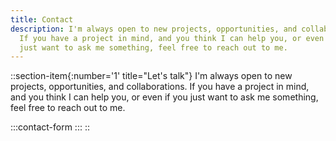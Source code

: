 ```yaml
---
title: Contact
description: I'm always open to new projects, opportunities, and collaborations.
  If you have a project in mind, and you think I can help you, or even if you
  just want to ask me something, feel free to reach out to me.
---
```


::section-item{:number='1' title="Let's talk"}
I'm always open to new projects, opportunities, and collaborations. If you have a project in mind, and you think I can help you, or even if you just want to ask me something, feel free to reach out to me.

  :::contact-form
  :::
::
